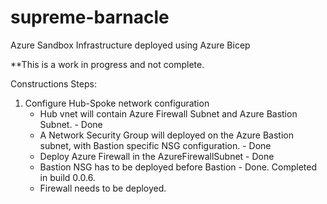 # supreme-barnacle
Azure Sandbox Infrastructure deployed using Azure Bicep

**This is a work in progress and not complete. 

Constructions Steps:
1. Configure Hub-Spoke network configuration
   - Hub vnet will contain Azure Firewall Subnet and Azure Bastion Subnet. - Done
   - A Network Security Group will deployed on the Azure Bastion subnet, with Bastion specific NSG configuration. - Done
   - Deploy Azure Firewall in the AzureFirewallSubnet - Done
   - Bastion NSG has to be deployed before Bastion - Done. Completed in build 0.0.6.
   - Firewall needs to be deployed. 